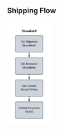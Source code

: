 ### Shipping Flow

<img src="../../Pictures/standard.png" alt="standard flow" style="width:20%; margin:0; padding:0;">
